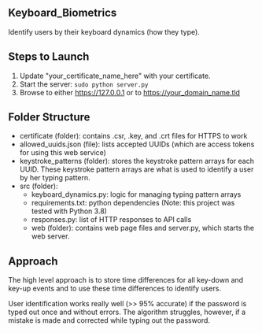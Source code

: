 ## Keyboard_Biometrics
Identify users by their keyboard dynamics (how they type).


## Steps to Launch
1. Update "your_certificate_name_here" with your certificate.
2. Start the server: `sudo python server.py`
3. Browse to either https://127.0.0.1 or to https://your_domain_name.tld


## Folder Structure
* certificate (folder): contains .csr, .key, and .crt files for HTTPS to work
* allowed_uuids.json (file): lists accepted UUIDs (which are access tokens for using this web service)
* keystroke_patterns (folder): stores the keystroke pattern arrays for each UUID.  These keystroke pattern arrays are what is used to identify a user by her typing pattern.
* src (folder):
    - keyboard_dynamics.py: logic for managing typing pattern arrays
    - requirements.txt: python dependencies (Note: this project was tested with Python 3.8)
    - responses.py: list of HTTP responses to API calls
    - web (folder): contains web page files and server.py, which starts the web server.

## Approach
The high level approach is to store time differences for all key-down and key-up events and
to use these time differences to identify users.

User identification works really well (>> 95% accurate) if the password is typed out once and without errors.
The algorithm struggles, however, if a mistake is made and corrected while typing out the password.
